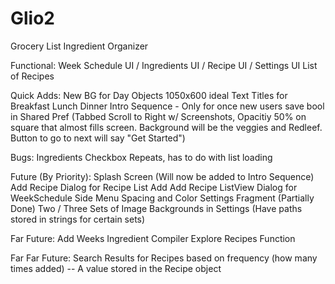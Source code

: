 # Glio2
Grocery List Ingredient Organizer

Functional:
Week Schedule UI / Ingredients UI / Recipe UI / Settings UI
List of Recipes

Quick Adds:
New BG for Day Objects 1050x600 ideal
Text Titles for Breakfast Lunch Dinner
Intro Sequence - Only for once new users save bool in Shared Pref (Tabbed Scroll to Right w/ Screenshots, Opacitiy 50% on square that almost fills screen. Background will be the veggies and Redleef. Button to go to next will say "Get Started")

Bugs:
Ingredients Checkbox Repeats, has to do with list loading

Future (By Priority):
Splash Screen (Will now be added to Intro Sequence)
Add Recipe Dialog for Recipe List Add
Add Recipe ListView Dialog for WeekSchedule
Side Menu Spacing and Color
Settings Fragment (Partially Done)
Two / Three Sets of Image Backgrounds in Settings (Have paths stored in strings for certain sets)

Far Future:
Add Weeks Ingredient Compiler
Explore Recipes Function

Far Far Future:
Search Results for Recipes based on frequency (how many times added) -- A value stored in the Recipe object
